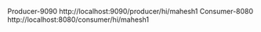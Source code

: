Producer-9090
http://localhost:9090/producer/hi/mahesh1
Consumer-8080
http://localhost:8080/consumer/hi/mahesh1